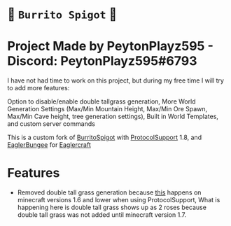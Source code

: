 # 🌯 `Burrito Spigot` 🌯

# Project Made by PeytonPlayz595 - Discord: PeytonPlayz595#6793

I have not had time to work on this project, but during my free time I will try to add more features:

Option to disable/enable double tallgrass generation,
More World Generation Settings (Max/Min Mountain Height, Max/Min Ore Spawn, Max/Min Cave height, tree generation settings),
Built in World Templates,
and custom server commands


This is a custom fork of [BurritoSpigot](https://github.com/CobbleSword/BurritoSpigot/) with [ProtocolSupport](https://github.com/ProtocolSupport/ProtocolSupport) 1.8, and [EaglerBungee](https://github.com/lax1dude/eaglercraft/tree/main/stable-download/java/bungee_command) for [Eaglercraft](https://g.deev.is/eaglercraft/)

# Features
- Removed double tall grass generation because [this](https://www.mediafire.com/file/zfjojyrntxfa8ai/Screenshot+2022-10-01+5.06.39+PM.png/file) happens on minecraft versions 1.6 and lower when using ProtocolSupport, What is happening here is double tall grass shows up as 2 roses because double tall grass was not added until minecraft version 1.7.
